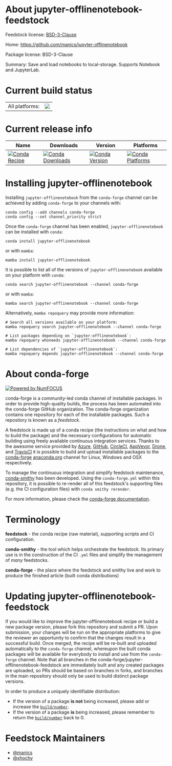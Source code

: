 About jupyter-offlinenotebook-feedstock
=======================================

Feedstock license: [BSD-3-Clause](https://github.com/conda-forge/jupyter-offlinenotebook-feedstock/blob/main/LICENSE.txt)

Home: https://github.com/manics/jupyter-offlinenotebook

Package license: BSD-3-Clause

Summary: Save and load notebooks to local-storage. Supports Notebook and JupyterLab.

Current build status
====================


<table><tr><td>All platforms:</td>
    <td>
      <a href="https://dev.azure.com/conda-forge/feedstock-builds/_build/latest?definitionId=9021&branchName=main">
        <img src="https://dev.azure.com/conda-forge/feedstock-builds/_apis/build/status/jupyter-offlinenotebook-feedstock?branchName=main">
      </a>
    </td>
  </tr>
</table>

Current release info
====================

| Name | Downloads | Version | Platforms |
| --- | --- | --- | --- |
| [![Conda Recipe](https://img.shields.io/badge/recipe-jupyter--offlinenotebook-green.svg)](https://anaconda.org/conda-forge/jupyter-offlinenotebook) | [![Conda Downloads](https://img.shields.io/conda/dn/conda-forge/jupyter-offlinenotebook.svg)](https://anaconda.org/conda-forge/jupyter-offlinenotebook) | [![Conda Version](https://img.shields.io/conda/vn/conda-forge/jupyter-offlinenotebook.svg)](https://anaconda.org/conda-forge/jupyter-offlinenotebook) | [![Conda Platforms](https://img.shields.io/conda/pn/conda-forge/jupyter-offlinenotebook.svg)](https://anaconda.org/conda-forge/jupyter-offlinenotebook) |

Installing jupyter-offlinenotebook
==================================

Installing `jupyter-offlinenotebook` from the `conda-forge` channel can be achieved by adding `conda-forge` to your channels with:

```
conda config --add channels conda-forge
conda config --set channel_priority strict
```

Once the `conda-forge` channel has been enabled, `jupyter-offlinenotebook` can be installed with `conda`:

```
conda install jupyter-offlinenotebook
```

or with `mamba`:

```
mamba install jupyter-offlinenotebook
```

It is possible to list all of the versions of `jupyter-offlinenotebook` available on your platform with `conda`:

```
conda search jupyter-offlinenotebook --channel conda-forge
```

or with `mamba`:

```
mamba search jupyter-offlinenotebook --channel conda-forge
```

Alternatively, `mamba repoquery` may provide more information:

```
# Search all versions available on your platform:
mamba repoquery search jupyter-offlinenotebook --channel conda-forge

# List packages depending on `jupyter-offlinenotebook`:
mamba repoquery whoneeds jupyter-offlinenotebook --channel conda-forge

# List dependencies of `jupyter-offlinenotebook`:
mamba repoquery depends jupyter-offlinenotebook --channel conda-forge
```


About conda-forge
=================

[![Powered by
NumFOCUS](https://img.shields.io/badge/powered%20by-NumFOCUS-orange.svg?style=flat&colorA=E1523D&colorB=007D8A)](https://numfocus.org)

conda-forge is a community-led conda channel of installable packages.
In order to provide high-quality builds, the process has been automated into the
conda-forge GitHub organization. The conda-forge organization contains one repository
for each of the installable packages. Such a repository is known as a *feedstock*.

A feedstock is made up of a conda recipe (the instructions on what and how to build
the package) and the necessary configurations for automatic building using freely
available continuous integration services. Thanks to the awesome service provided by
[Azure](https://azure.microsoft.com/en-us/services/devops/), [GitHub](https://github.com/),
[CircleCI](https://circleci.com/), [AppVeyor](https://www.appveyor.com/),
[Drone](https://cloud.drone.io/welcome), and [TravisCI](https://travis-ci.com/)
it is possible to build and upload installable packages to the
[conda-forge](https://anaconda.org/conda-forge) [anaconda.org](https://anaconda.org/)
channel for Linux, Windows and OSX respectively.

To manage the continuous integration and simplify feedstock maintenance,
[conda-smithy](https://github.com/conda-forge/conda-smithy) has been developed.
Using the ``conda-forge.yml`` within this repository, it is possible to re-render all of
this feedstock's supporting files (e.g. the CI configuration files) with ``conda smithy rerender``.

For more information, please check the [conda-forge documentation](https://conda-forge.org/docs/).

Terminology
===========

**feedstock** - the conda recipe (raw material), supporting scripts and CI configuration.

**conda-smithy** - the tool which helps orchestrate the feedstock.
                   Its primary use is in the construction of the CI ``.yml`` files
                   and simplify the management of *many* feedstocks.

**conda-forge** - the place where the feedstock and smithy live and work to
                  produce the finished article (built conda distributions)


Updating jupyter-offlinenotebook-feedstock
==========================================

If you would like to improve the jupyter-offlinenotebook recipe or build a new
package version, please fork this repository and submit a PR. Upon submission,
your changes will be run on the appropriate platforms to give the reviewer an
opportunity to confirm that the changes result in a successful build. Once
merged, the recipe will be re-built and uploaded automatically to the
`conda-forge` channel, whereupon the built conda packages will be available for
everybody to install and use from the `conda-forge` channel.
Note that all branches in the conda-forge/jupyter-offlinenotebook-feedstock are
immediately built and any created packages are uploaded, so PRs should be based
on branches in forks, and branches in the main repository should only be used to
build distinct package versions.

In order to produce a uniquely identifiable distribution:
 * If the version of a package **is not** being increased, please add or increase
   the [``build/number``](https://docs.conda.io/projects/conda-build/en/latest/resources/define-metadata.html#build-number-and-string).
 * If the version of a package **is** being increased, please remember to return
   the [``build/number``](https://docs.conda.io/projects/conda-build/en/latest/resources/define-metadata.html#build-number-and-string)
   back to 0.

Feedstock Maintainers
=====================

* [@manics](https://github.com/manics/)
* [@xhochy](https://github.com/xhochy/)

